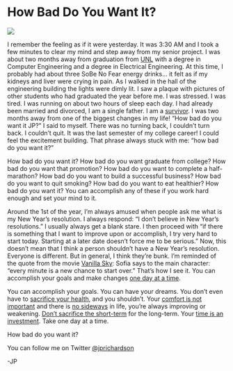 <!--
id: 552633852
link: http://techneur.com/post/552633852/how-bad-do-you-want-it
slug: how-bad-do-you-want-it
date: Tue Apr 27 2010 00:01:00 GMT-0500 (CDT)
publish: 2010-04-027
tags: 
-->


How Bad Do You Want It?
=======================

![](http://media.tumblr.com/tumblr_l1ikqa9hfY1qzbc4f.jpg)

I remember the feeling as if it were yesterday. It was 3:30 AM and I
took a few minutes to clear my mind and step away from my senior
project. I was about two months away from graduation from
[UNL](http://www.unl.edu) with a degree in Computer Engineering and a
degree in Electrical Engineering. At this time, I probably had about
three SoBe No Fear energy drinks… it felt as if my kidneys and liver
were crying in pain. As I walked in the hall of the engineering building
the lights were dimly lit. I saw a plaque with pictures of other
students who had graduated the year before me. I was stressed. I was
tired. I was running on about two hours of sleep each day. I had already
been married and divorced, I am a single father. I am a
[survivor](http://blog.startupprofessionals.com/2010/02/entrepreneurs-are-survivors-never.html).
I was two months away from one of the biggest changes in my life! “How
bad do you want it JP?” I said to myself. There was no turning back, I
couldn’t turn back. I couldn’t quit. It was the last semester of my
college career! I could feel the excitement building. That phrase always
stuck with me: “how bad do you want it?”

How bad do you want it? How bad do you want graduate from college? How
bad do you want that promotion? How bad do you want to complete a
half-marathon? How bad do you want to build a successful business? How
bad do you want to quit smoking? How bad do you want to eat healthier?
How bad do you want it? You can accomplish any of these if you work hard
enough and set your mind to it.

Around the 1st of the year, I’m always amused when people ask me what is
my New Year’s resolution. I always respond: “I don’t believe in New
Year’s resolutions.” I usually always get a blank stare. I then proceed
with “if there is something that I want to improve upon or accomplish, I
try very hard to start today. Starting at a later date doesn’t force me
to be serious.” Now, this doesn’t mean that I think a person shouldn’t
have a New Year’s resolution. Everyone is different. But in general, I
think they’re bunk. I’m reminded of the quote from the movie [Vanilla
Sky](http://www.imdb.com/title/tt0259711/): Sofia says to the main
character: “every minute is a new chance to start over.” That’s how I
see it. You can accomplish your goals and make changes [one day at a
time](http://www.thesimpledollar.com/2008/11/11/taking-dramatic-change-one-day-at-a-time/).

You can accomplish your goals. You can have your dreams. You don’t even
have to [sacrifice your
health](http://blog.asmartbear.com/sacrifice-your-health-for-your-startup.html),
and you shouldn’t. Your [comfort is not
important](http://www.illuminatedmind.net/2009/10/01/your-comfort-is-not-important/)
and there is [no
sideways](http://www.jonathanfields.com/blog/the-neutral-fallacy-there-is-no-sideways-in-life/)
in life, you’re always improving or weakening. [Don’t sacrifice the
short-term](http://www.thesimpledollar.com/2009/08/06/the-short-term-and-the-long-term-choice/)
for the long-term. Your [time is an
investment](http://techneur.com/post/535211849/dont-have-the-time). Take
one day at a time.

How bad do you want it?

You can follow me on
Twitter [@jprichardson](http://twitter.com/jprichardson)

-JP

